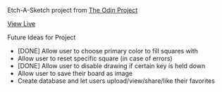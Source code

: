 Etch-A-Sketch project from [The Odin Project](https://www.theodinproject.com/courses/web-development-101/lessons/etch-a-sketch-project)

[View Live](https://jmorales2012.github.io/etch-a-sketch/)


Future Ideas for Project
* [DONE] Allow user to choose primary color to fill squares with
* Allow  user to reset specific square (in case of errors)
* [DONE] Allow user to disable drawing if certain key is held down
* Allow user to save their board as image
* Create database and let users upload/view/share/like their favorites